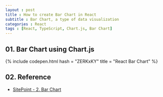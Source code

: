 ```yaml
---
layout : post
title : How to create Bar Chart in React
subtitle : Bar Chart, a type of data visualization
categories : React
tags : [React, TypeScript, Chart.js, Bar Chart]
---
```


## 01. Bar Chart using Chart.js

{% include codepen.html hash = "ZERKxKY" title = "React Bar Chart" %}

## 02. Reference

- [SitePoint - 2. Bar Chart](https://codepen.io/SitePoint/pen/XjrjaG)
